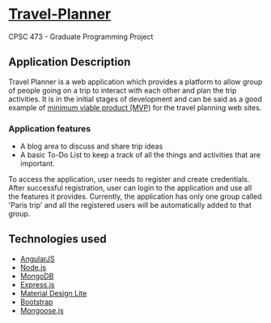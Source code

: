 # [Travel-Planner](https://travelplanner-1.herokuapp.com/)
CPSC 473 - Graduate Programming Project

## Application Description
Travel Planner is a web application which provides a platform to allow group of people going on a trip to interact with each other and plan the trip activities. It is in the initial stages of development and can be said as a good example of [minimum viable product (MVP)](https://en.wikipedia.org/wiki/Minimum_viable_product) for the travel planning web sites. 

### Application features 
* A blog area to discuss and share trip ideas
* A basic To-Do List to keep a track of all the things and activities that are important. 

To access the application, user needs to register and create credentials. After successful registration, user can login to the application and use all the features it provides. Currently, the application has only one group called 'Paris trip' and all the registered users will be automatically added to that group.

## Technologies used
* [AngularJS](https://angularjs.org/)
* [Node.js](https://nodejs.org/en/)
* [MongoDB](https://www.mongodb.com/)
* [Express.js](http://expressjs.com/)
* [Material Design Lite](https://getmdl.io/)
* [Bootstrap](http://getbootstrap.com/)
* [Mongoose.js](http://mongoosejs.com/)
